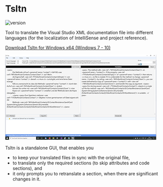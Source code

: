 # Tsltn
![version](https://img.shields.io/badge/version-2.3-blue)

Tool to translate the Visual Studio XML documentation file into different languages (for the localization of IntelliSense and project reference).

[Download Tsltn for Windows x64 (Windows 7 - 10)](https://github.com/FolkerKinzel/Tsltn/releases/tag/2.3)

![Screenshot](screenshot.png)

Tsltn is a standalone GUI, that enables you
* to keep your translated files in sync with the original file,
* to translate only the required sections (to skip attributes and code sections), and
* it only prompts you to retranslate a section, when there are significant changes in it.




